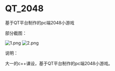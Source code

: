 # QT_2048
基于QT平台制作的pc端2048小游戏

部分截图：


![1.png](https://z3.ax1x.com/2021/04/28/gPyB8J.png)
![2.png](https://z3.ax1x.com/2021/04/28/gPy0C4.png)


说明：

大一的c++课设，基于QT平台制作的pc端2048小游戏。
